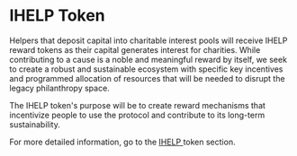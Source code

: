 # IHELP Token

Helpers that deposit capital into charitable interest pools will receive IHELP reward tokens as their capital generates interest for charities. While contributing to a cause is a noble and meaningful reward by itself, we seek to create a robust and sustainable ecosystem with specific key incentives and programmed allocation of resources that will be needed to disrupt the legacy philanthropy space.&#x20;

The IHELP token's purpose will be to create reward mechanisms that incentivize people to use the protocol and contribute to its long-term sustainability.

For more detailed information, go to the [IHELP ](ihelp-token-1/overview.md)token section.&#x20;

##
